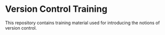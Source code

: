 # Version Control Training

This repository contains training material used for introducing the notions of version control.
